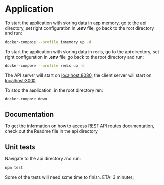 # Application

To start the application with storing data in app memory, go to the api directory, set right configuration in <b>.env</b> file, go back to the root directory and run:

```bash
docker-compose --profile inmemory up -d
```

To start the application with storing data in redis, go to the api directory, set right configuration in <b>.env</b> file, go back to the root directory and run:

```bash
docker-compose --profile redis up -d
```

The API server will start on [localhost:8080](http://localhost:8080), the client server will start on [localhost:3000](http://localhost:3000)

To stop the application, in the root directory run:

```bash
docker-compose down
```

## Documentation

To get the information on how to access REST API routes documentation, check out the Readme file in the api directory.

## Unit tests

Navigate to the api directory and run:

```bash
npm test
```

Some of the tests will need some time to finish. ETA: 3 minutes;
